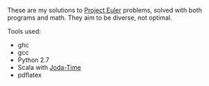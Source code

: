 These are my solutions to [Project Euler](http://projecteuler.net)
problems, solved with both programs and math. They aim to be diverse,
not optimal.

Tools used:

* ghc
* gcc
* Python 2.7
* Scala with [Joda-Time](http://www.joda.org/joda-time/)
* pdflatex
